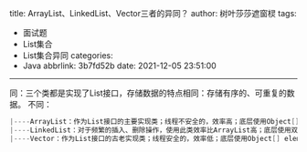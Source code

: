 title: ArrayList、LinkedList、Vector三者的异同？
author: 树叶莎莎遮窗棂
tags:
  - 面试题
  - List集合
  - List集合异同
categories:
  - Java
abbrlink: 3b7fd52b
date: 2021-12-05 23:51:00
---
同：三个类都是实现了List接口，存储数据的特点相同：存储有序的、可重复的数据。
不同：
```java
|----ArrayList：作为List接口的主要实现类；线程不安全的，效率高；底层使用Object[] elementData存储
|----LinkedList：对于频繁的插入、删除操作，使用此类效率比ArrayList高；底层使用双向链表存储
|----Vector：作为List接口的古老实现类；线程安全的，效率低；底层使用Object[] elementData存储
```